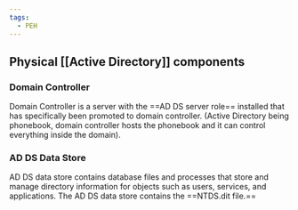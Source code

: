 ```yaml
---
tags:
  - PEH
---
```

## Physical [[Active Directory]] components
### Domain Controller
Domain Controller is a server with the ==AD DS server role== installed that has specifically been promoted to domain controller. (Active Directory being phonebook, domain controller hosts the phonebook and it can control everything inside the domain).
### AD DS Data Store
AD DS data store contains database files and processes that store and manage directory information for objects such as users, services, and applications. The AD DS data store contains the ==NTDS.dit file.==